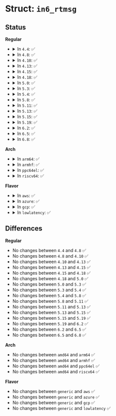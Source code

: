 # Struct: <code>in6_rtmsg</code>

## Status
<b>Regular</b>
<ul>
<li>
<details>
<summary>In <code>4.4</code>: ✅</summary>

```c
struct in6_rtmsg {
    struct in6_addr rtmsg_dst;
    struct in6_addr rtmsg_src;
    struct in6_addr rtmsg_gateway;
    __u32 rtmsg_type;
    __u16 rtmsg_dst_len;
    __u16 rtmsg_src_len;
    __u32 rtmsg_metric;
    long unsigned int rtmsg_info;
    __u32 rtmsg_flags;
    int rtmsg_ifindex;
};
```
</details>
</li>
<li>
<details>
<summary>In <code>4.8</code>: ✅</summary>

```c
struct in6_rtmsg {
    struct in6_addr rtmsg_dst;
    struct in6_addr rtmsg_src;
    struct in6_addr rtmsg_gateway;
    __u32 rtmsg_type;
    __u16 rtmsg_dst_len;
    __u16 rtmsg_src_len;
    __u32 rtmsg_metric;
    long unsigned int rtmsg_info;
    __u32 rtmsg_flags;
    int rtmsg_ifindex;
};
```
</details>
</li>
<li>
<details>
<summary>In <code>4.10</code>: ✅</summary>

```c
struct in6_rtmsg {
    struct in6_addr rtmsg_dst;
    struct in6_addr rtmsg_src;
    struct in6_addr rtmsg_gateway;
    __u32 rtmsg_type;
    __u16 rtmsg_dst_len;
    __u16 rtmsg_src_len;
    __u32 rtmsg_metric;
    long unsigned int rtmsg_info;
    __u32 rtmsg_flags;
    int rtmsg_ifindex;
};
```
</details>
</li>
<li>
<details>
<summary>In <code>4.13</code>: ✅</summary>

```c
struct in6_rtmsg {
    struct in6_addr rtmsg_dst;
    struct in6_addr rtmsg_src;
    struct in6_addr rtmsg_gateway;
    __u32 rtmsg_type;
    __u16 rtmsg_dst_len;
    __u16 rtmsg_src_len;
    __u32 rtmsg_metric;
    long unsigned int rtmsg_info;
    __u32 rtmsg_flags;
    int rtmsg_ifindex;
};
```
</details>
</li>
<li>
<details>
<summary>In <code>4.15</code>: ✅</summary>

```c
struct in6_rtmsg {
    struct in6_addr rtmsg_dst;
    struct in6_addr rtmsg_src;
    struct in6_addr rtmsg_gateway;
    __u32 rtmsg_type;
    __u16 rtmsg_dst_len;
    __u16 rtmsg_src_len;
    __u32 rtmsg_metric;
    long unsigned int rtmsg_info;
    __u32 rtmsg_flags;
    int rtmsg_ifindex;
};
```
</details>
</li>
<li>
<details>
<summary>In <code>4.18</code>: ✅</summary>

```c
struct in6_rtmsg {
    struct in6_addr rtmsg_dst;
    struct in6_addr rtmsg_src;
    struct in6_addr rtmsg_gateway;
    __u32 rtmsg_type;
    __u16 rtmsg_dst_len;
    __u16 rtmsg_src_len;
    __u32 rtmsg_metric;
    long unsigned int rtmsg_info;
    __u32 rtmsg_flags;
    int rtmsg_ifindex;
};
```
</details>
</li>
<li>
<details>
<summary>In <code>5.0</code>: ✅</summary>

```c
struct in6_rtmsg {
    struct in6_addr rtmsg_dst;
    struct in6_addr rtmsg_src;
    struct in6_addr rtmsg_gateway;
    __u32 rtmsg_type;
    __u16 rtmsg_dst_len;
    __u16 rtmsg_src_len;
    __u32 rtmsg_metric;
    long unsigned int rtmsg_info;
    __u32 rtmsg_flags;
    int rtmsg_ifindex;
};
```
</details>
</li>
<li>
<details>
<summary>In <code>5.3</code>: ✅</summary>

```c
struct in6_rtmsg {
    struct in6_addr rtmsg_dst;
    struct in6_addr rtmsg_src;
    struct in6_addr rtmsg_gateway;
    __u32 rtmsg_type;
    __u16 rtmsg_dst_len;
    __u16 rtmsg_src_len;
    __u32 rtmsg_metric;
    long unsigned int rtmsg_info;
    __u32 rtmsg_flags;
    int rtmsg_ifindex;
};
```
</details>
</li>
<li>
<details>
<summary>In <code>5.4</code>: ✅</summary>

```c
struct in6_rtmsg {
    struct in6_addr rtmsg_dst;
    struct in6_addr rtmsg_src;
    struct in6_addr rtmsg_gateway;
    __u32 rtmsg_type;
    __u16 rtmsg_dst_len;
    __u16 rtmsg_src_len;
    __u32 rtmsg_metric;
    long unsigned int rtmsg_info;
    __u32 rtmsg_flags;
    int rtmsg_ifindex;
};
```
</details>
</li>
<li>
<details>
<summary>In <code>5.8</code>: ✅</summary>

```c
struct in6_rtmsg {
    struct in6_addr rtmsg_dst;
    struct in6_addr rtmsg_src;
    struct in6_addr rtmsg_gateway;
    __u32 rtmsg_type;
    __u16 rtmsg_dst_len;
    __u16 rtmsg_src_len;
    __u32 rtmsg_metric;
    long unsigned int rtmsg_info;
    __u32 rtmsg_flags;
    int rtmsg_ifindex;
};
```
</details>
</li>
<li>
<details>
<summary>In <code>5.11</code>: ✅</summary>

```c
struct in6_rtmsg {
    struct in6_addr rtmsg_dst;
    struct in6_addr rtmsg_src;
    struct in6_addr rtmsg_gateway;
    __u32 rtmsg_type;
    __u16 rtmsg_dst_len;
    __u16 rtmsg_src_len;
    __u32 rtmsg_metric;
    long unsigned int rtmsg_info;
    __u32 rtmsg_flags;
    int rtmsg_ifindex;
};
```
</details>
</li>
<li>
<details>
<summary>In <code>5.13</code>: ✅</summary>

```c
struct in6_rtmsg {
    struct in6_addr rtmsg_dst;
    struct in6_addr rtmsg_src;
    struct in6_addr rtmsg_gateway;
    __u32 rtmsg_type;
    __u16 rtmsg_dst_len;
    __u16 rtmsg_src_len;
    __u32 rtmsg_metric;
    long unsigned int rtmsg_info;
    __u32 rtmsg_flags;
    int rtmsg_ifindex;
};
```
</details>
</li>
<li>
<details>
<summary>In <code>5.15</code>: ✅</summary>

```c
struct in6_rtmsg {
    struct in6_addr rtmsg_dst;
    struct in6_addr rtmsg_src;
    struct in6_addr rtmsg_gateway;
    __u32 rtmsg_type;
    __u16 rtmsg_dst_len;
    __u16 rtmsg_src_len;
    __u32 rtmsg_metric;
    long unsigned int rtmsg_info;
    __u32 rtmsg_flags;
    int rtmsg_ifindex;
};
```
</details>
</li>
<li>
<details>
<summary>In <code>5.19</code>: ✅</summary>

```c
struct in6_rtmsg {
    struct in6_addr rtmsg_dst;
    struct in6_addr rtmsg_src;
    struct in6_addr rtmsg_gateway;
    __u32 rtmsg_type;
    __u16 rtmsg_dst_len;
    __u16 rtmsg_src_len;
    __u32 rtmsg_metric;
    long unsigned int rtmsg_info;
    __u32 rtmsg_flags;
    int rtmsg_ifindex;
};
```
</details>
</li>
<li>
<details>
<summary>In <code>6.2</code>: ✅</summary>

```c
struct in6_rtmsg {
    struct in6_addr rtmsg_dst;
    struct in6_addr rtmsg_src;
    struct in6_addr rtmsg_gateway;
    __u32 rtmsg_type;
    __u16 rtmsg_dst_len;
    __u16 rtmsg_src_len;
    __u32 rtmsg_metric;
    long unsigned int rtmsg_info;
    __u32 rtmsg_flags;
    int rtmsg_ifindex;
};
```
</details>
</li>
<li>
<details>
<summary>In <code>6.5</code>: ✅</summary>

```c
struct in6_rtmsg {
    struct in6_addr rtmsg_dst;
    struct in6_addr rtmsg_src;
    struct in6_addr rtmsg_gateway;
    __u32 rtmsg_type;
    __u16 rtmsg_dst_len;
    __u16 rtmsg_src_len;
    __u32 rtmsg_metric;
    long unsigned int rtmsg_info;
    __u32 rtmsg_flags;
    int rtmsg_ifindex;
};
```
</details>
</li>
<li>
<details>
<summary>In <code>6.8</code>: ✅</summary>

```c
struct in6_rtmsg {
    struct in6_addr rtmsg_dst;
    struct in6_addr rtmsg_src;
    struct in6_addr rtmsg_gateway;
    __u32 rtmsg_type;
    __u16 rtmsg_dst_len;
    __u16 rtmsg_src_len;
    __u32 rtmsg_metric;
    long unsigned int rtmsg_info;
    __u32 rtmsg_flags;
    int rtmsg_ifindex;
};
```
</details>
</li>
</ul>
<b>Arch</b>
<ul>
<li>
<details>
<summary>In <code>arm64</code>: ✅</summary>

```c
struct in6_rtmsg {
    struct in6_addr rtmsg_dst;
    struct in6_addr rtmsg_src;
    struct in6_addr rtmsg_gateway;
    __u32 rtmsg_type;
    __u16 rtmsg_dst_len;
    __u16 rtmsg_src_len;
    __u32 rtmsg_metric;
    long unsigned int rtmsg_info;
    __u32 rtmsg_flags;
    int rtmsg_ifindex;
};
```
</details>
</li>
<li>
<details>
<summary>In <code>armhf</code>: ✅</summary>

```c
struct in6_rtmsg {
    struct in6_addr rtmsg_dst;
    struct in6_addr rtmsg_src;
    struct in6_addr rtmsg_gateway;
    __u32 rtmsg_type;
    __u16 rtmsg_dst_len;
    __u16 rtmsg_src_len;
    __u32 rtmsg_metric;
    long unsigned int rtmsg_info;
    __u32 rtmsg_flags;
    int rtmsg_ifindex;
};
```
</details>
</li>
<li>
<details>
<summary>In <code>ppc64el</code>: ✅</summary>

```c
struct in6_rtmsg {
    struct in6_addr rtmsg_dst;
    struct in6_addr rtmsg_src;
    struct in6_addr rtmsg_gateway;
    __u32 rtmsg_type;
    __u16 rtmsg_dst_len;
    __u16 rtmsg_src_len;
    __u32 rtmsg_metric;
    long unsigned int rtmsg_info;
    __u32 rtmsg_flags;
    int rtmsg_ifindex;
};
```
</details>
</li>
<li>
<details>
<summary>In <code>riscv64</code>: ✅</summary>

```c
struct in6_rtmsg {
    struct in6_addr rtmsg_dst;
    struct in6_addr rtmsg_src;
    struct in6_addr rtmsg_gateway;
    __u32 rtmsg_type;
    __u16 rtmsg_dst_len;
    __u16 rtmsg_src_len;
    __u32 rtmsg_metric;
    long unsigned int rtmsg_info;
    __u32 rtmsg_flags;
    int rtmsg_ifindex;
};
```
</details>
</li>
</ul>
<b>Flavor</b>
<ul>
<li>
<details>
<summary>In <code>aws</code>: ✅</summary>

```c
struct in6_rtmsg {
    struct in6_addr rtmsg_dst;
    struct in6_addr rtmsg_src;
    struct in6_addr rtmsg_gateway;
    __u32 rtmsg_type;
    __u16 rtmsg_dst_len;
    __u16 rtmsg_src_len;
    __u32 rtmsg_metric;
    long unsigned int rtmsg_info;
    __u32 rtmsg_flags;
    int rtmsg_ifindex;
};
```
</details>
</li>
<li>
<details>
<summary>In <code>azure</code>: ✅</summary>

```c
struct in6_rtmsg {
    struct in6_addr rtmsg_dst;
    struct in6_addr rtmsg_src;
    struct in6_addr rtmsg_gateway;
    __u32 rtmsg_type;
    __u16 rtmsg_dst_len;
    __u16 rtmsg_src_len;
    __u32 rtmsg_metric;
    long unsigned int rtmsg_info;
    __u32 rtmsg_flags;
    int rtmsg_ifindex;
};
```
</details>
</li>
<li>
<details>
<summary>In <code>gcp</code>: ✅</summary>

```c
struct in6_rtmsg {
    struct in6_addr rtmsg_dst;
    struct in6_addr rtmsg_src;
    struct in6_addr rtmsg_gateway;
    __u32 rtmsg_type;
    __u16 rtmsg_dst_len;
    __u16 rtmsg_src_len;
    __u32 rtmsg_metric;
    long unsigned int rtmsg_info;
    __u32 rtmsg_flags;
    int rtmsg_ifindex;
};
```
</details>
</li>
<li>
<details>
<summary>In <code>lowlatency</code>: ✅</summary>

```c
struct in6_rtmsg {
    struct in6_addr rtmsg_dst;
    struct in6_addr rtmsg_src;
    struct in6_addr rtmsg_gateway;
    __u32 rtmsg_type;
    __u16 rtmsg_dst_len;
    __u16 rtmsg_src_len;
    __u32 rtmsg_metric;
    long unsigned int rtmsg_info;
    __u32 rtmsg_flags;
    int rtmsg_ifindex;
};
```
</details>
</li>
</ul>

## Differences
<b>Regular</b>
<ul>
<li>
No changes between <code>4.4</code> and <code>4.8</code> ✅
</li>
<li>
No changes between <code>4.8</code> and <code>4.10</code> ✅
</li>
<li>
No changes between <code>4.10</code> and <code>4.13</code> ✅
</li>
<li>
No changes between <code>4.13</code> and <code>4.15</code> ✅
</li>
<li>
No changes between <code>4.15</code> and <code>4.18</code> ✅
</li>
<li>
No changes between <code>4.18</code> and <code>5.0</code> ✅
</li>
<li>
No changes between <code>5.0</code> and <code>5.3</code> ✅
</li>
<li>
No changes between <code>5.3</code> and <code>5.4</code> ✅
</li>
<li>
No changes between <code>5.4</code> and <code>5.8</code> ✅
</li>
<li>
No changes between <code>5.8</code> and <code>5.11</code> ✅
</li>
<li>
No changes between <code>5.11</code> and <code>5.13</code> ✅
</li>
<li>
No changes between <code>5.13</code> and <code>5.15</code> ✅
</li>
<li>
No changes between <code>5.15</code> and <code>5.19</code> ✅
</li>
<li>
No changes between <code>5.19</code> and <code>6.2</code> ✅
</li>
<li>
No changes between <code>6.2</code> and <code>6.5</code> ✅
</li>
<li>
No changes between <code>6.5</code> and <code>6.8</code> ✅
</li>
</ul>
<b>Arch</b>
<ul>
<li>
No changes between <code>amd64</code> and <code>arm64</code> ✅
</li>
<li>
No changes between <code>amd64</code> and <code>armhf</code> ✅
</li>
<li>
No changes between <code>amd64</code> and <code>ppc64el</code> ✅
</li>
<li>
No changes between <code>amd64</code> and <code>riscv64</code> ✅
</li>
</ul>
<b>Flavor</b>
<ul>
<li>
No changes between <code>generic</code> and <code>aws</code> ✅
</li>
<li>
No changes between <code>generic</code> and <code>azure</code> ✅
</li>
<li>
No changes between <code>generic</code> and <code>gcp</code> ✅
</li>
<li>
No changes between <code>generic</code> and <code>lowlatency</code> ✅
</li>
</ul>
